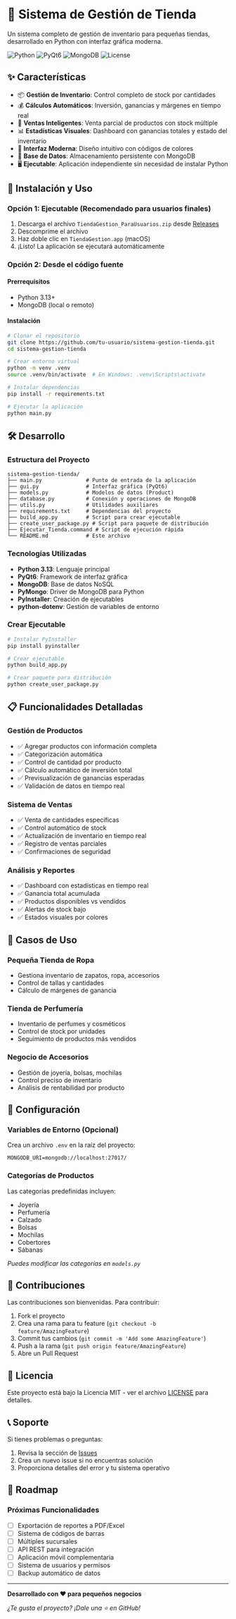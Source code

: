 # 🏪 Sistema de Gestión de Tienda

Un sistema completo de gestión de inventario para pequeñas tiendas, desarrollado en Python con interfaz gráfica moderna.

![Python](https://img.shields.io/badge/python-v3.13+-blue.svg)
![PyQt6](https://img.shields.io/badge/PyQt6-GUI-green.svg)
![MongoDB](https://img.shields.io/badge/MongoDB-Database-brightgreen.svg)
![License](https://img.shields.io/badge/license-MIT-blue.svg)

## ✨ Características

- 📦 **Gestión de Inventario**: Control completo de stock por cantidades
- 💰 **Cálculos Automáticos**: Inversión, ganancias y márgenes en tiempo real
- 🛒 **Ventas Inteligentes**: Venta parcial de productos con stock múltiple
- 📊 **Estadísticas Visuales**: Dashboard con ganancias totales y estado del inventario
- 🎨 **Interfaz Moderna**: Diseño intuitivo con códigos de colores
- 💾 **Base de Datos**: Almacenamiento persistente con MongoDB
- 🖥️ **Ejecutable**: Aplicación independiente sin necesidad de instalar Python

## 🚀 Instalación y Uso

### Opción 1: Ejecutable (Recomendado para usuarios finales)

1. Descarga el archivo `TiendaGestion_ParaUsuarios.zip` desde [Releases](../../releases)
2. Descomprime el archivo
3. Haz doble clic en `TiendaGestion.app` (macOS)
4. ¡Listo! La aplicación se ejecutará automáticamente

### Opción 2: Desde el código fuente

#### Prerrequisitos
- Python 3.13+
- MongoDB (local o remoto)

#### Instalación
```bash
# Clonar el repositorio
git clone https://github.com/tu-usuario/sistema-gestion-tienda.git
cd sistema-gestion-tienda

# Crear entorno virtual
python -m venv .venv
source .venv/bin/activate  # En Windows: .venv\Scripts\activate

# Instalar dependencias
pip install -r requirements.txt

# Ejecutar la aplicación
python main.py
```

## 🛠️ Desarrollo

### Estructura del Proyecto
```
sistema-gestion-tienda/
├── main.py              # Punto de entrada de la aplicación
├── gui.py               # Interfaz gráfica (PyQt6)
├── models.py            # Modelos de datos (Product)
├── database.py          # Conexión y operaciones de MongoDB
├── utils.py             # Utilidades auxiliares
├── requirements.txt     # Dependencias del proyecto
├── build_app.py         # Script para crear ejecutable
├── create_user_package.py # Script para paquete de distribución
├── Ejecutar_Tienda.command # Script de ejecución rápida
└── README.md            # Este archivo
```

### Tecnologías Utilizadas
- **Python 3.13**: Lenguaje principal
- **PyQt6**: Framework de interfaz gráfica
- **MongoDB**: Base de datos NoSQL
- **PyMongo**: Driver de MongoDB para Python
- **PyInstaller**: Creación de ejecutables
- **python-dotenv**: Gestión de variables de entorno

### Crear Ejecutable
```bash
# Instalar PyInstaller
pip install pyinstaller

# Crear ejecutable
python build_app.py

# Crear paquete para distribución
python create_user_package.py
```

## 📋 Funcionalidades Detalladas

### Gestión de Productos
- ✅ Agregar productos con información completa
- ✅ Categorización automática
- ✅ Control de cantidad por producto
- ✅ Cálculo automático de inversión total
- ✅ Previsualización de ganancias esperadas
- ✅ Validación de datos en tiempo real

### Sistema de Ventas
- ✅ Venta de cantidades específicas
- ✅ Control automático de stock
- ✅ Actualización de inventario en tiempo real
- ✅ Registro de ventas parciales
- ✅ Confirmaciones de seguridad

### Análisis y Reportes
- ✅ Dashboard con estadísticas en tiempo real
- ✅ Ganancia total acumulada
- ✅ Productos disponibles vs vendidos
- ✅ Alertas de stock bajo
- ✅ Estados visuales por colores

## 🎯 Casos de Uso

### Pequeña Tienda de Ropa
- Gestiona inventario de zapatos, ropa, accesorios
- Control de tallas y cantidades
- Cálculo de márgenes de ganancia

### Tienda de Perfumería
- Inventario de perfumes y cosméticos
- Control de stock por unidades
- Seguimiento de productos más vendidos

### Negocio de Accesorios
- Gestión de joyería, bolsas, mochilas
- Control preciso de inventario
- Análisis de rentabilidad por producto

## 🔧 Configuración

### Variables de Entorno (Opcional)
Crea un archivo `.env` en la raíz del proyecto:
```env
MONGODB_URI=mongodb://localhost:27017/
```

### Categorías de Productos
Las categorías predefinidas incluyen:
- Joyería
- Perfumería
- Calzado
- Bolsas
- Mochilas
- Cobertores
- Sábanas

*Puedes modificar las categorías en `models.py`*

## 🤝 Contribuciones

Las contribuciones son bienvenidas. Para contribuir:

1. Fork el proyecto
2. Crea una rama para tu feature (`git checkout -b feature/AmazingFeature`)
3. Commit tus cambios (`git commit -m 'Add some AmazingFeature'`)
4. Push a la rama (`git push origin feature/AmazingFeature`)
5. Abre un Pull Request

## 📝 Licencia

Este proyecto está bajo la Licencia MIT - ver el archivo [LICENSE](LICENSE) para detalles.

## 📞 Soporte

Si tienes problemas o preguntas:

1. Revisa la sección de [Issues](../../issues)
2. Crea un nuevo issue si no encuentras solución
3. Proporciona detalles del error y tu sistema operativo

## 🚀 Roadmap

### Próximas Funcionalidades
- [ ] Exportación de reportes a PDF/Excel
- [ ] Sistema de códigos de barras
- [ ] Múltiples sucursales
- [ ] API REST para integración
- [ ] Aplicación móvil complementaria
- [ ] Sistema de usuarios y permisos
- [ ] Backup automático de datos

---

**Desarrollado con ❤️ para pequeños negocios**

*¿Te gusta el proyecto? ¡Dale una ⭐ en GitHub!*
